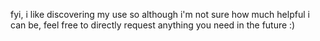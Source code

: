 fyi, i like discovering my use so although i'm not sure how much helpful i can be, feel free to directly request anything you need in the future :)